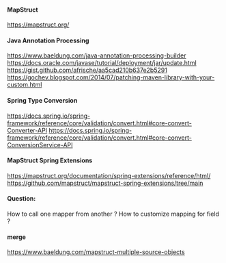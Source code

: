 #### MapStruct
https://mapstruct.org/

#### Java Annotation Processing

https://www.baeldung.com/java-annotation-processing-builder
https://docs.oracle.com/javase/tutorial/deployment/jar/update.html
https://gist.github.com/afrische/aa5cad210b637e2b5291
https://gochev.blogspot.com/2014/07/patching-maven-library-with-your-custom.html

#### Spring Type Conversion

https://docs.spring.io/spring-framework/reference/core/validation/convert.html#core-convert-Converter-API
https://docs.spring.io/spring-framework/reference/core/validation/convert.html#core-convert-ConversionService-API

#### MapStruct Spring Extensions

https://mapstruct.org/documentation/spring-extensions/reference/html/
https://github.com/mapstruct/mapstruct-spring-extensions/tree/main

#### Question:
How to call one mapper from another ?
How to customize mapping for field ? 

#### merge
https://www.baeldung.com/mapstruct-multiple-source-objects
